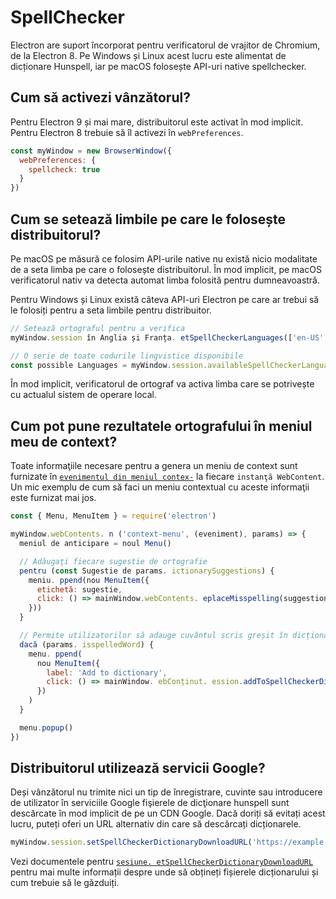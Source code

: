 # SpellChecker

Electron are suport încorporat pentru verificatorul de vrajitor de Chromium, de la Electron 8.  Pe Windows și Linux acest lucru este alimentat de dicționare Hunspell, iar pe macOS folosește API-uri native spellchecker.

## Cum să activezi vânzătorul?

Pentru Electron 9 și mai mare, distribuitorul este activat în mod implicit.  Pentru Electron 8 trebuie să îl activezi în `webPreferences`.

```js
const myWindow = new BrowserWindow({
  webPreferences: {
    spellcheck: true
  }
})
```

## Cum se setează limbile pe care le folosește distribuitorul?

Pe macOS pe măsură ce folosim API-urile native nu există nicio modalitate de a seta limba pe care o folosește distribuitorul. În mod implicit, pe macOS verificatorul nativ va detecta automat limba folosită pentru dumneavoastră.

Pentru Windows și Linux există câteva API-uri Electron pe care ar trebui să le folosiți pentru a seta limbile pentru distribuitor.

```js
// Setează ortograful pentru a verifica
myWindow.session în Anglia și Franța. etSpellCheckerLanguages(['en-US', 'fr'])

// O serie de toate codurile lingvistice disponibile
const possible Languages = myWindow.session.availableSpellCheckerLanguages
```

În mod implicit, verificatorul de ortograf va activa limba care se potrivește cu actualul sistem de operare local.

## Cum pot pune rezultatele ortografului în meniul meu de context?

Toate informaţiile necesare pentru a genera un meniu de context sunt furnizate în [`evenimentul din meniul contex-`](../api/web-contents.md#event-context-menu) la fiecare `instanţă WebContent`.  Un mic exemplu de cum să faci un meniu contextual cu aceste informaţii este furnizat mai jos.

```js
const { Menu, MenuItem } = require('electron')

myWindow.webContents. n ('context-menu', (eveniment), params) => {
  meniul de anticipare = noul Menu()

  // Adăugaţi fiecare sugestie de ortografie
  pentru (const Sugestie de params. ictionarySuggestions) {
    meniu. ppend(nou MenuItem({
      etichetă: sugestie,
      click: () => mainWindow.webContents. eplaceMisspelling(suggestion)
    }))
  }

  // Permite utilizatorilor să adauge cuvântul scris greșit în dicționar
  dacă (params. isspelledWord) {
    menu. ppend(
      nou MenuItem({
        label: 'Add to dictionary',
        click: () => mainWindow. ebConținut. ession.addToSpellCheckerDictionary(params.misspelledWord)
      })
    )
  }

  menu.popup()
})
```

## Distribuitorul utilizează servicii Google?

Deși vânzătorul nu trimite nici un tip de înregistrare, cuvinte sau introducere de utilizator în serviciile Google fişierele de dicţionare hunspell sunt descărcate în mod implicit de pe un CDN Google.  Dacă doriți să evitați acest lucru, puteți oferi un URL alternativ din care să descărcați dicționarele.

```js
myWindow.session.setSpellCheckerDictionaryDownloadURL('https://example.com/dictionaries/')
```

Vezi documentele pentru [`sesiune. etSpellCheckerDictionaryDownloadURL`](https://www.electronjs.org/docs/api/session#sessetspellcheckerdictionarydownloadurlurl) pentru mai multe informații despre unde să obțineți fișierele dicționarului și cum trebuie să le găzduiți.
